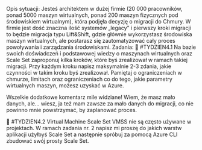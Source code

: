 Opis sytuacji:
Jesteś architektem w dużej firmie (20 000 pracowników, ponad 5000 maszyn wirtualnych, ponad 200 maszyn fizycznych pod środowiskiem wirtualnym), która podjęła decyzję o migracji do Chmury. W firmie jest dość znaczna ilość systemów „legacy” i pierwszy kroki migracji to będzie migracja typu Lift&Shift, gdzie głównie wykorzystasz środowiska maszyn wirtualnych, ale postarasz się zautomatyzować cały proces powoływania i zarządzania środowiskami. 
Zadania:
	#TYDZIEN4.1 Na bazie swoich doświadczeń i podstawowej wiedzy o maszynach wirtualnych oraz Scale Set zaproponuj kilka kroków, które byś zrealizował w ramach takiej migracji. Przy każdym kroku napisz maksymalnie 2-3 zdania, jakie czynności w takim kroku byś zrealizował.
Pamiętaj o ograniczeniach w chmurze, limitach oraz ograniczeniach co do tego, jakie parametry wirtualnych maszyn, możesz uzyskać w Azure.

Wszelkie dodatkowe komentarz mile widziane! Wiem, że masz mało danych, ale… wiesz, ja też mam zawsze za mało danych do migracji, co nie powinno mnie powstrzymać, by zaplanować proces.

	#TYDZIEN4.2 Virtual Machine Scale Set
VMSS nie są często używane w projektach. W ramach zadania nr. 2 napisz mi proszę do jakich warstw aplikacji użyłbyś Scale Set a następnie spróbuj za pomocą Azure CLI zbudować swój prosty Scale Set. 

